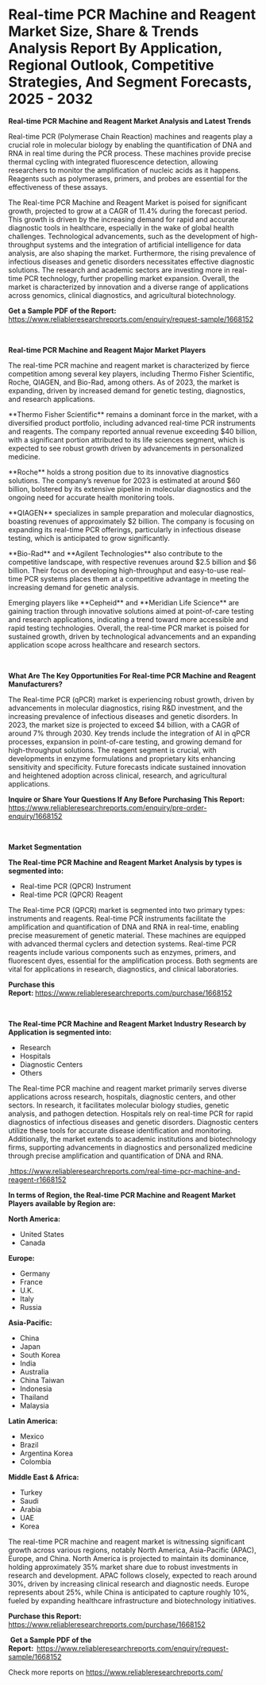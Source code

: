 <p><h1>Real-time PCR Machine and Reagent Market Size, Share & Trends Analysis Report By Application, Regional Outlook, Competitive Strategies, And Segment Forecasts, 2025 - 2032</h1></p><p><strong>Real-time PCR Machine and Reagent Market Analysis and Latest Trends</strong></p>
<p><p>Real-time PCR (Polymerase Chain Reaction) machines and reagents play a crucial role in molecular biology by enabling the quantification of DNA and RNA in real time during the PCR process. These machines provide precise thermal cycling with integrated fluorescence detection, allowing researchers to monitor the amplification of nucleic acids as it happens. Reagents such as polymerases, primers, and probes are essential for the effectiveness of these assays.</p><p>The Real-time PCR Machine and Reagent Market is poised for significant growth, projected to grow at a CAGR of 11.4% during the forecast period. This growth is driven by the increasing demand for rapid and accurate diagnostic tools in healthcare, especially in the wake of global health challenges. Technological advancements, such as the development of high-throughput systems and the integration of artificial intelligence for data analysis, are also shaping the market. Furthermore, the rising prevalence of infectious diseases and genetic disorders necessitates effective diagnostic solutions. The research and academic sectors are investing more in real-time PCR technology, further propelling market expansion. Overall, the market is characterized by innovation and a diverse range of applications across genomics, clinical diagnostics, and agricultural biotechnology.</p></p>
<p><strong>Get a Sample PDF of the Report:&nbsp;</strong> <a href="https://www.reliableresearchreports.com/enquiry/request-sample/1668152?utm_campaign=3070&utm_medium=2&utm_source=Github&utm_content=ia&utm_term=05032025&utm_id=real-time-pcr-machine-and-reagent">https://www.reliableresearchreports.com/enquiry/request-sample/1668152</a></p>
<p>&nbsp;</p>
<p><strong>Real-time PCR Machine and Reagent Major Market Players</strong></p>
<p><p>The real-time PCR machine and reagent market is characterized by fierce competition among several key players, including Thermo Fisher Scientific, Roche, QIAGEN, and Bio-Rad, among others. As of 2023, the market is expanding, driven by increased demand for genetic testing, diagnostics, and research applications.</p><p>**Thermo Fisher Scientific** remains a dominant force in the market, with a diversified product portfolio, including advanced real-time PCR instruments and reagents. The company reported annual revenue exceeding $40 billion, with a significant portion attributed to its life sciences segment, which is expected to see robust growth driven by advancements in personalized medicine.</p><p>**Roche** holds a strong position due to its innovative diagnostics solutions. The company’s revenue for 2023 is estimated at around $60 billion, bolstered by its extensive pipeline in molecular diagnostics and the ongoing need for accurate health monitoring tools.</p><p>**QIAGEN** specializes in sample preparation and molecular diagnostics, boasting revenues of approximately $2 billion. The company is focusing on expanding its real-time PCR offerings, particularly in infectious disease testing, which is anticipated to grow significantly.</p><p>**Bio-Rad** and **Agilent Technologies** also contribute to the competitive landscape, with respective revenues around $2.5 billion and $6 billion. Their focus on developing high-throughput and easy-to-use real-time PCR systems places them at a competitive advantage in meeting the increasing demand for genetic analysis.</p><p>Emerging players like **Cepheid** and **Meridian Life Science** are gaining traction through innovative solutions aimed at point-of-care testing and research applications, indicating a trend toward more accessible and rapid testing technologies. Overall, the real-time PCR market is poised for sustained growth, driven by technological advancements and an expanding application scope across healthcare and research sectors.</p></p>
<p>&nbsp;</p>
<p><strong>What Are The Key Opportunities For Real-time PCR Machine and Reagent Manufacturers?</strong></p>
<p><p>The Real-time PCR (qPCR) market is experiencing robust growth, driven by advancements in molecular diagnostics, rising R&D investment, and the increasing prevalence of infectious diseases and genetic disorders. In 2023, the market size is projected to exceed $4 billion, with a CAGR of around 7% through 2030. Key trends include the integration of AI in qPCR processes, expansion in point-of-care testing, and growing demand for high-throughput solutions. The reagent segment is crucial, with developments in enzyme formulations and proprietary kits enhancing sensitivity and specificity. Future forecasts indicate sustained innovation and heightened adoption across clinical, research, and agricultural applications.</p></p>
<p><strong>Inquire or Share Your Questions If Any Before Purchasing This Report:</strong> <a href="https://www.reliableresearchreports.com/enquiry/pre-order-enquiry/1668152?utm_campaign=3070&utm_medium=2&utm_source=Github&utm_content=ia&utm_term=05032025&utm_id=real-time-pcr-machine-and-reagent">https://www.reliableresearchreports.com/enquiry/pre-order-enquiry/1668152</a></p>
<p>&nbsp;</p>
<p><strong>Market Segmentation</strong></p>
<p><strong>The Real-time PCR Machine and Reagent Market Analysis by types is segmented into:</strong></p>
<p><ul><li>Real-time PCR (QPCR) Instrument</li><li>Real-time PCR (QPCR) Reagent</li></ul></p>
<p><p>The Real-time PCR (QPCR) market is segmented into two primary types: instruments and reagents. Real-time PCR instruments facilitate the amplification and quantification of DNA and RNA in real-time, enabling precise measurement of genetic material. These machines are equipped with advanced thermal cyclers and detection systems. Real-time PCR reagents include various components such as enzymes, primers, and fluorescent dyes, essential for the amplification process. Both segments are vital for applications in research, diagnostics, and clinical laboratories.</p></p>
<p><strong>Purchase this Report:&nbsp;</strong><a href="https://www.reliableresearchreports.com/purchase/1668152?utm_campaign=3070&utm_medium=2&utm_source=Github&utm_content=ia&utm_term=05032025&utm_id=real-time-pcr-machine-and-reagent">https://www.reliableresearchreports.com/purchase/1668152</a></p>
<p>&nbsp;</p>
<p><strong>The Real-time PCR Machine and Reagent Market Industry Research by Application is segmented into:</strong></p>
<p><ul><li>Research</li><li>Hospitals</li><li>Diagnostic Centers</li><li>Others</li></ul></p>
<p><p>The Real-time PCR machine and reagent market primarily serves diverse applications across research, hospitals, diagnostic centers, and other sectors. In research, it facilitates molecular biology studies, genetic analysis, and pathogen detection. Hospitals rely on real-time PCR for rapid diagnostics of infectious diseases and genetic disorders. Diagnostic centers utilize these tools for accurate disease identification and monitoring. Additionally, the market extends to academic institutions and biotechnology firms, supporting advancements in diagnostics and personalized medicine through precise amplification and quantification of DNA and RNA.</p></p>
<p><a href="https://www.reliableresearchreports.com/real-time-pcr-machine-and-reagent-r1668152?utm_campaign=3070&utm_medium=2&utm_source=Github&utm_content=ia&utm_term=05032025&utm_id=real-time-pcr-machine-and-reagent">&nbsp;https://www.reliableresearchreports.com/real-time-pcr-machine-and-reagent-r1668152</a></p>
<p><strong>In terms of Region, the Real-time PCR Machine and Reagent Market Players available by Region are:</strong></p>
<p>
    <p> <strong> North America: </strong>
        <ul>
            <li>United States</li>
            <li>Canada</li>
        </ul>
        </p> 
    <p> <strong> Europe: </strong>
        <ul>
            <li>Germany</li>
            <li>France</li>
            <li>U.K.</li>
            <li>Italy</li>
            <li>Russia</li>
        </ul>
        </p> 
    <p> <strong> Asia-Pacific: </strong>
        <ul>
            <li>China</li>
            <li>Japan</li>
            <li>South Korea</li>
            <li>India</li>
            <li>Australia</li>
            <li>China Taiwan</li>
            <li>Indonesia</li>
            <li>Thailand</li>
            <li>Malaysia</li>
        </ul>
        </p> 
    <p> <strong> Latin America: </strong>
        <ul>
            <li>Mexico</li>
            <li>Brazil</li>
            <li>Argentina Korea</li>
            <li>Colombia</li>
        </ul>
        </p> 
    <p> <strong> Middle East & Africa: </strong>
        <ul>
            <li>Turkey</li>
            <li>Saudi</li>
            <li>Arabia</li>
            <li>UAE</li>
            <li>Korea</li>
        </ul>
    </p>
    </p>
<p><p>The real-time PCR machine and reagent market is witnessing significant growth across various regions, notably North America, Asia-Pacific (APAC), Europe, and China. North America is projected to maintain its dominance, holding approximately 35% market share due to robust investments in research and development. APAC follows closely, expected to reach around 30%, driven by increasing clinical research and diagnostic needs. Europe represents about 25%, while China is anticipated to capture roughly 10%, fueled by expanding healthcare infrastructure and biotechnology initiatives.</p></p>
<p><strong>Purchase this Report: </strong><a href="https://www.reliableresearchreports.com/purchase/1668152?utm_campaign=3070&utm_medium=2&utm_source=Github&utm_content=ia&utm_term=05032025&utm_id=real-time-pcr-machine-and-reagent">https://www.reliableresearchreports.com/purchase/1668152</a></p>
<p>&nbsp;<strong>Get a Sample PDF of the Report:&nbsp;&nbsp;</strong><a href="https://www.reliableresearchreports.com/enquiry/request-sample/1668152?utm_campaign=3070&utm_medium=2&utm_source=Github&utm_content=ia&utm_term=05032025&utm_id=real-time-pcr-machine-and-reagent">https://www.reliableresearchreports.com/enquiry/request-sample/1668152</a></p>
<p><strong></strong></p>
<p>Check more reports on <a href="https://www.reliableresearchreports.com/?utm_campaign=3070&utm_medium=2&utm_source=Github&utm_content=ia&utm_term=05032025&utm_id=real-time-pcr-machine-and-reagent">https://www.reliableresearchreports.com/</a></p>